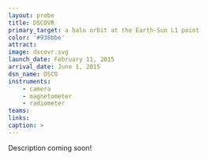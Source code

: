 ```yaml
---
layout: probe
title: DSCOVR
primary_target: a halo orbit at the Earth-Sun L1 point
color: '#938bbe'
attract: 
image: dscovr.svg
launch_date: February 11, 2015
arrival_date: June 1, 2015
dsn_name: DSCO
instruments:
    - camera
    - magnetometer
    - radiometer
teams:
links:
caption: >
---
```

Description coming soon!